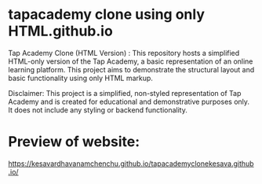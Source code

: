 # tapacademy clone using only HTML.github.io
Tap Academy Clone (HTML Version)  : This repository hosts a simplified HTML-only version of the Tap Academy, a basic representation of an online learning platform.
This project aims to demonstrate the structural layout and basic functionality using only HTML markup.

Disclaimer:
This project is a simplified, non-styled representation of Tap Academy and is created for educational and demonstrative purposes only. 
It does not include any styling or backend functionality.

# Preview of website:
https://kesavardhavanamchenchu.github.io/tapacademyclonekesava.github.io/

